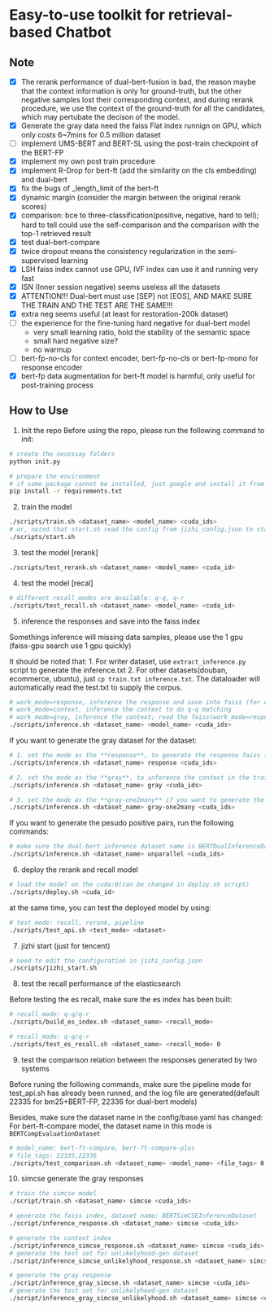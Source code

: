 # Easy-to-use toolkit for retrieval-based Chatbot

## Note

- [x] The rerank performance of dual-bert-fusion is bad, the reason maybe that the context information is only for ground-truth, but the other negative samples lost their corresponding context, and during rerank procedure, we use the context of the ground-truth for all the candidates, which may pertubate the decison of the model.
- [x] Generate the gray data need the faiss Flat  index runnign on GPU, which only costs 6~7mins for 0.5 million dataset
- [ ] implement UMS-BERT and BERT-SL using the post-train checkpoint of the BERT-FP
- [x] implement my own post train procedure
- [x] implement R-Drop for bert-ft (add the similarity on the cls embedding) and dual-bert
- [x] fix the bugs of _length_limit of the bert-ft
- [x] dynamic margin (consider the margin between the original rerank scores)
- [x] comparison: bce to three-classification(positive, negative, hard to tell); hard to tell could use the self-comparison and the comparison with the top-1 retrieved result
- [x] test dual-bert-compare
- [x] twice dropout means the consistency regularization in the semi-supervised learning
- [x] LSH faiss index cannot use GPU, IVF index can use it and running very fast
- [x] ISN (Inner session negative) seems useless all the datasets
- [x] ATTENTION!!! Dual-bert must use [SEP] not [EOS], AND MAKE SURE THE TRAIN AND THE TEST ARE THE SAME!!!
- [x] extra neg seems useful (at least for restoration-200k dataset)
- [ ] the experience for the fine-tuning hard negative for dual-bert model
    * very small learning ratio, hold the stability of the semantic space
    * small hard negative size?
    * no warmup
- [ ] bert-fp-no-cls for context encoder, bert-fp-no-cls or bert-fp-mono for response encoder
- [x] bert-fp data augmentation for bert-ft model is harmful, only useful for post-training process

## How to Use

1. Init the repo
Before using the repo, please run the following command to init:

```bash
# create the necessay folders
python init.py

# prepare the environment
# if some package cannot be installed, just google and install it from other ways
pip install -r requirements.txt
```

2. train the model

```bash
./scripts/train.sh <dataset_name> <model_name> <cuda_ids>
# or, noted that start.sh read the config from jizhi_config.json to start the training task
./scripts/start.sh 
```

3. test the model [rerank]

```bash
./scripts/test_rerank.sh <dataset_name> <model_name> <cuda_id>
```

4. test the model [recal]

```bash
# different recall_modes are available: q-q, q-r
./scripts/test_recall.sh <dataset_name> <model_name> <cuda_id>
```

5. inference the responses and save into the faiss index

Somethings inference will missing data samples, please use the 1 gpu (faiss-gpu search use 1 gpu quickly)

It should be noted that:
    1. For writer dataset, use `extract_inference.py` script to generate the inference.txt
    2. For other datasets(douban, ecommerce, ubuntu), just `cp train.txt inference.txt`. The dataloader will automatically read the test.txt to supply the corpus. 

```bash
# work_mode=response, inference the response and save into faiss (for q-r matching) [dual-bert/dual-bert-fusion]
# work_mode=context, inference the context to do q-q matching
# work_mode=gray, inference the context; read the faiss(work_mode=response has already been done), search the topk hard negative samples; remember to set the BERTDualInferenceContextDataloader in config/base.yaml
./scripts/inference.sh <dataset_name> <model_name> <cuda_ids>
```

If you want to generate the gray dataset for the dataset:

```bash
# 1. set the mode as the **response**, to generate the response faiss index; corresponding dataset name: BERTDualInferenceDataset;
./scripts/inference.sh <dataset_name> response <cuda_ids>

# 2. set the mode as the **gray**, to inference the context in the train.txt and search the top-k candidates as the gray(hard negative) samples; corresponding dataset name: BERTDualInferenceContextDataset
./scripts/inference.sh <dataset_name> gray <cuda_ids>

# 3. set the mode as the **gray-one2many** if you want to generate the extra positive samples for each context in the train set, the needings of this mode is the same as the **gray** work mode
./scripts/inference.sh <dataset_name> gray-one2many <cuda_ids>
```

If you want to generate the pesudo positive pairs, run the following commands:

```bash
# make sure the dual-bert inference dataset name is BERTDualInferenceDataset
./scripts/inference.sh <dataset_name> unparallel <cuda_ids>
```

6. deploy the rerank and recall model

```bash
# load the model on the cuda:0(can be changed in deploy.sh script)
./scripts/deploy.sh <cuda_id>
```
at the same time, you can test the deployed model by using:

```bash
# test_mode: recall, rerank, pipeline
./scripts/test_api.sh <test_mode> <dataset>
```

7. jizhi start (just for tencent)

```bash
# need to edit the configuration in jizhi_config.json
./scripts/jizhi_start.sh
```

8. test the recall performance of the elasticsearch

Before testing the es recall, make sure the es index has been built:
```bash
# recall_mode: q-q/q-r
./scripts/build_es_index.sh <dataset_name> <recall_mode>
```

```bash
# recall_mode: q-q/q-r
./scripts/test_es_recall.sh <dataset_name> <recall_mode> 0
```

9. test the comparison relation between the responses generated by two systems

Before runing the following commands, make sure the pipeline mode for test_api.sh has already been runned, and the log file are generated(default 22335 for bm25+BERT-FP, 22336 for dual-bert models)

Besides, make sure the dataset name in the config/base.yaml has changed:
For bert-ft-compare model, the dataset name in this mode is `BERTCompEvaluationDataset`

```bash
# model_name: bert-ft-compare, bert-ft-compare-plus
# file_tags: 22335,22336
./scripts/test_comparison.sh <dataset_name> <model_name> <file_tags> 0
```

10. simcse generate the gray responses

```bash
# train the simcse model
./script/train.sh <dataset_name> simcse <cuda_ids>
```

```bash
# generate the faiss index, dataset name: BERTSimCSEInferenceDataset
./script/inference_response.sh <dataset_name> simcse <cuda_ids>
```

```bash
# generate the context index
./script/inference_simcse_response.sh <dataset_name> simcse <cuda_ids>
# generate the test set for unlikelyhood-gen dataset
./script/inference_simcse_unlikelyhood_response.sh <dataset_name> simcse <cuda_ids>
```

```bash
# generate the gray response
./script/inference_gray_simcse.sh <dataset_name> simcse <cuda_ids>
# generate the test set for unlikelyhood-gen dataset
./script/inference_gray_simcse_unlikelyhood.sh <dataset_name> simcse <cuda_ids>
```
